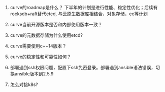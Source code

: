 1. curve的roadmap是什么？
下半年的计划是进行性能、稳定性优化；后续有 rocksdb+raft替代etcd, 与云原生数据库相结合，对象存储，ec等计划

1. curve当前开源版本是否和内部使用版本一致？
1. curve的元数据存储为什么使用etcd?
1. curve需要使用c++14版本？
1. curve的稳定性和可靠性如何？
1. 部署遇到ssh权限问题，配置下ssh免密登录。部署遇到ansible语法错误，切换ansible版本到2.5.9
1. 怎么对接k8s?